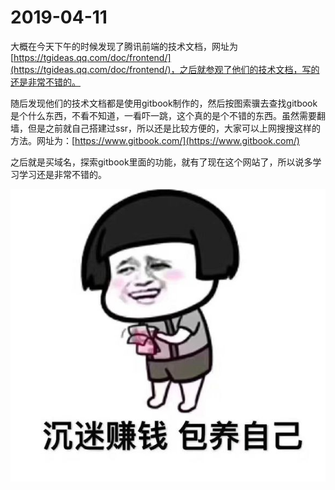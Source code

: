 # 2019-04-11

大概在今天下午的时候发现了腾讯前端的技术文档，网址为[https://tgideas.qq.com/doc/frontend/](https://tgideas.qq.com/doc/frontend/)，之后就参观了他们的技术文档，写的还是非常不错的。

随后发现他们的技术文档都是使用gitbook制作的，然后按图索骥去查找gitbook是个什么东西，不看不知道，一看吓一跳，这个真的是个不错的东西。虽然需要翻墙，但是之前就自己搭建过ssr，所以还是比较方便的，大家可以上网搜搜这样的方法。网址为：[https://www.gitbook.com/](https://www.gitbook.com/)

之后就是买域名，探索gitbook里面的功能，就有了现在这个网站了，所以说多学习学习还是非常不错的。

![](../../.gitbook/assets/dab44aed2e738bd4153bd82bac8b87d6277ff996.jpg)

